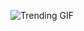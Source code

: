 
<!-- GIF_SECTION -->
![Trending GIF](https://media0.giphy.com/media/v1.Y2lkPThiYjIxNzcyNjQ0NGNsMHV5M2Q4ZGtxNGRiM3J3aWxhOTV2N2xsM2k0ZXUwczFxYyZlcD12MV9naWZzX3NlYXJjaCZjdD1n/HPeLSXWtdnUzK/giphy.gif)
<!-- END_GIF_SECTION -->
